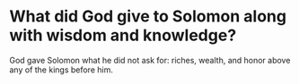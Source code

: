 # What did God give to Solomon along with wisdom and knowledge?

God gave Solomon what he did not ask for: riches, wealth, and honor above any of the kings before him.
